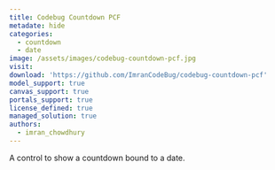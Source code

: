 ```yaml
---
title: Codebug Countdown PCF
metadate: hide
categories:
  - countdown
  - date
image: /assets/images/codebug-countdown-pcf.jpg
visit: 
download: 'https://github.com/ImranCodeBug/codebug-countdown-pcf'
model_support: true
canvas_support: true
portals_support: true
license_defined: true
managed_solution: true
authors:
  - imran_chowdhury
---
```

A control to show a countdown bound to a date.
